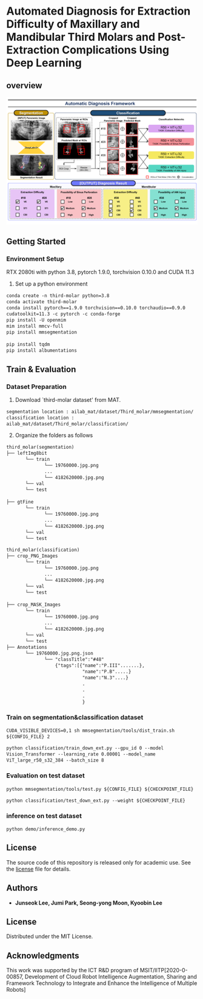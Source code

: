 # Automated Diagnosis for Extraction Difficulty of Maxillary and Mandibular Third Molars and Post-Extraction Complications Using Deep Learning

## overview

![Alt text](./Figure_1.png)

## Getting Started

### Environment Setup

RTX 2080ti with python 3.8, pytorch 1.9.0, torchvision 0.10.0 and CUDA 11.3


1. Set up a python environment
```
conda create -n third-molar python=3.8
conda activate third-molar
conda install pytorch==1.9.0 torchvision==0.10.0 torchaudio==0.9.0 cudatoolkit=11.3 -c pytorch -c conda-forge
pip install -U openmim
mim install mmcv-full
pip install mmsegmentation

pip install tqdm
pip install albumentations
```

## Train & Evaluation

### Dataset Preparation
1. Download `third-molar dataset' from MAT.
```
segmentation location : ailab_mat/dataset/Third_molar/mmsegmentation/
classification location : ailab_mat/dataset/Third_molar/classification/
```

2. Organize the folders as follows
```
third_molar(segmentation)
├── leftImg8bit
       └── train
              └── 19760000.jpg.png
              ...
              └── 4182620000.jpg.png
       └── val
       └── test

├── gtFine
       └── train
              └── 19760000.jpg.png
              ...
              └── 4182620000.jpg.png
       └── val
       └── test

```
```
third_molar(classification)
├── crop_PNG_Images
       └── train
              └── 19760000.jpg.png
              ...
              └── 4182620000.jpg.png
       └── val
       └── test

├── crop_MASK_Images
       └── train
              └── 19760000.jpg.png
              ...
              └── 4182620000.jpg.png
       └── val
       └── test
├── Annotations
       └── 19760000.jpg.png.json
              └── "classTitle":"#48"
                  {"tags":[{"name":"P.III".......},
                            "name":"P.B".....}
                            "name":"N.3"....}
                            .
                            .
                            .
                            }
```
### Train on segmentation&classification dataset
```
CUDA_VISIBLE_DEVICES=0,1 sh mmsegmentation/tools/dist_train.sh ${CONFIG_FILE} 2
```
```
python classification/train_down_ext.py --gpu_id 0 --model Vision_Transformer --learning_rate 0.00001 --model_name ViT_large_r50_s32_384 --batch_size 8
```

### Evaluation on test dataset
```
python mmsegmentation/tools/test.py ${CONFIG_FILE} ${CHECKPOINT_FILE}
```
```
python classification/test_down_ext.py --weight ${CHECKPOINT_FILE} 
```
### inference on test dataset
```
python demo/inference_demo.py
```

## License

The source code of this repository is released only for academic use. See the [license](./LICENSE.md) file for details.



## Authors
- **Junseok Lee, Jumi Park, Seong-yong Moon, Kyoobin Lee**

## License
Distributed under the MIT License.

## Acknowledgments
This work was supported by the ICT R&D program of MSIT/IITP[2020-0-00857, Development of Cloud Robot Intelligence Augmentation, Sharing and Framework Technology to Integrate and Enhance the Intelligence of Multiple Robots]
